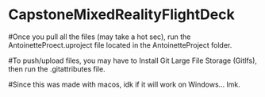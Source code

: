 # CapstoneMixedRealityFlightDeck
 
#Once you pull all the files (may take a hot sec), run the AntoinetteProect.uproject file located in the AntoinetteProject folder. 

#To push/upload files, you may have to Install Git Large File Storage (Gitlfs), then run the .gitattributes file. 

#Since this was made with macos, idk if it will work on Windows... lmk. 


